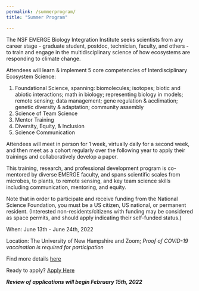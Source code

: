 ```yaml
---
permalink: /summerprogram/
title: "Summer Program"

---
```


The NSF EMERGE Biology Integration Institute seeks scientists from any career stage - graduate student, postdoc, technician, faculty, and others - to train and engage in the multidisciplinary science of how ecosystems are responding to climate change.

Attendees will learn & implement 5 core competencies of Interdisciplinary Ecosystem Science:

1. Foundational Science, spanning: biomolecules; isotopes; biotic and abiotic interactions; math in biology; representing biology in models; remote sensing; data management; gene regulation & acclimation; genetic diversity & adaptation; community assembly
2. Science of Team Science
3. Mentor Training
4. Diversity, Equity, &  Inclusion
5. Science Communication

Attendees will meet in person for 1 week, virtually daily for a second week, and then meet as a cohort regularly over the following year to apply their trainings and collaboratively develop a paper.

This training, research, and professional development program is co-mentored by diverse EMERGE faculty, and spans scientific scales from microbes, to plants, to remote sensing, and key team science skills including communication, mentoring, and equity.

Note that in order to participate and receive funding from the National Science Foundation, you must be a US citizen, US national, or permanent resident. (Interested non-residents/citizens with funding may be considered as space permits, and should apply indicating their self-funded status.)

When: June 13th - June 24th, 2022

Location: The University of New Hampshire and Zoom;
*Proof of COVID-19 vaccination is required for participation*

Find more details <a href="https://drive.google.com/file/d/1bGkqukhR1203q-YuW9eOIAcTE0JZNCWJ/view?usp=sharing" target="_blank" rel="noopener noreferrer">here</a>

Ready to apply? <a href="https://docs.google.com/forms/d/e/1FAIpQLSdEKblUH9I5BWCp4I2pq6M_v6qDhJ7aOWL0CqLBjnQQOS5KIg/viewform" target="_blank" rel="noopener noreferrer">Apply Here</a>

***Review of applications will begin February 15th, 2022***
